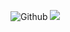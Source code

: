 ![Github](https://github-readme-stats.vercel.app/api?username=wasans123&show_icons=true&theme=radical&include_all_commits=true&count_private=true)
![](https://github-readme-stats.vercel.app/api/top-langs/?username=wasans123&theme=dark)
